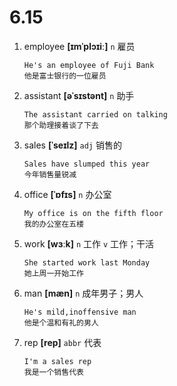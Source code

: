 # 6.15


1. employee **[ɪmˈplɔɪiː]** `n` 雇员
    ```
    He's an employee of Fuji Bank
    他是富士银行的一位雇员
    ```

2. assistant **[əˈsɪstənt]** `n` 助手
    ```
    The assistant carried on talking
    那个助理接着谈了下去
    ```

3. sales **[ˈseɪlz]** `adj` 销售的
    ```
    Sales have slumped this year
    今年销售量锐减
    ```

4. office **[ˈɒfɪs]** `n` 办公室
    ```
    My office is on the fifth floor
    我的办公室在五楼
    ```

5. work **[wɜːk]** `n` 工作 `v` 工作；干活
    ```
    She started work last Monday
    她上周一开始工作
    ```

6. man **[mæn]** `n` 成年男子；男人
    ```
    He's mild,inoffensive man
    他是个温和有礼的男人
    ```

7. rep **[rep]** `abbr` 代表
    ```
    I'm a sales rep
    我是一个销售代表
    ```
